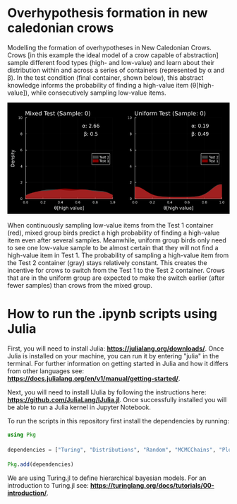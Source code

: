 # Overhypothesis formation in new caledonian crows
Modelling the formation of overhypotheses in New Caledonian Crows. Crows [in this example the ideal model of a crow capable of abstraction] sample different food types (high- and low-value) and learn about their distribution within and across a series of containers (represented by α and β). In the test condition (final container, shown below), this abstract knowledge informs the probability of finding a high-value item (θ[high-value]), while consecutively sampling low-value items.

![me](https://github.com/AlexHRuf/Overhypothesis-formation-in-new-caledonian-crows/blob/main/Models/Animations/theta_evolution_groups_tests.gif)

When continuously sampling low-value items from the Test 1 container (red), mixed group birds predict a high probability of finding a high-value item even after several samples. Meanwhile, uniform group birds only need to see one low-value sample to be almost certain that they will not find a high-value item in Test 1. The probability of sampling a high-value item from the Test 2 container (gray) stays relatively constant. This creates the incentive for crows to switch from the Test 1 to the Test 2 container. Crows that are in the uniform group are expected to make the switch earlier (after fewer samples) than crows from the mixed group.

# How to run the .ipynb scripts using Julia
First, you will need to install Julia: **https://julialang.org/downloads/**.
Once Julia is installed on your machine, you can run it by entering "julia" in the terminal. For further information on getting started in Julia and how it differs from other languages see: **https://docs.julialang.org/en/v1/manual/getting-started/**. 

Next, you will need to install IJulia by following the instructions here: **https://github.com/JuliaLang/IJulia.jl**.
Once successfully installed you will be able to run a Julia kernel in Jupyter Notebook.

To run the scripts in this repository first install the dependencies by running:
```julia
using Pkg

dependencies = ["Turing", "Distributions", "Random", "MCMCChains", "Plots", "StatsPlots", "Measures", "BSON"]

Pkg.add(dependencies)
```
We are using Turing.jl to define hierarchical bayesian models. For an introduction to Turing.jl see: **https://turinglang.org/docs/tutorials/00-introduction/**.
